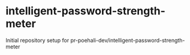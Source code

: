 # intelligent-password-strength-meter

Initial repository setup for pr-poehali-dev/intelligent-password-strength-meter